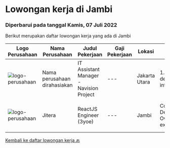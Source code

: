 
  # Lowongan kerja di Jambi

  ### Diperbarui pada tanggal Kamis, 07 Juli 2022

  Berikut merupakan daftar lowongan kerja yang ada di Jambi

  |Logo Perusahaan | Nama Perusahaan | Judul Pekerjaan | Gaji Pekerjaan | Lokasi | Deskripsi | Tanggal diunggah | Pranala |
  | -------------- | --------------- | --------------- | --------- | --------- | -------------- | ------- | ----------- |
  |![logo-perusahaan](https://i.ibb.co/sqvTCh9/112815900-stock-vector-no-image-available-icon-flat-vector.webp)|Nama perusahaan dirahasiakan|IT Assistant Manager - Navision Project|---|Jakarta Utara|1.    NEW IT PROJECT INITIATIVES·       Supervise and develop application on process integration or program interoperability, creates performance...|Selasa, 28 Juni 2022|https://www.jobstreet.co.id/id/job/it-assistant-manager-navision-project-3936691?token=0~70b5c081-3ef1-44a9-aa89-73f0c98fffa2&sectionRank=1&jobId=jobstreet-id-job-3936691|
|![logo-perusahaan](https://image-service-cdn.seek.com.au/65cea9a681605398c26eddf292df743b50aca053/ee4dce1061f3f616224767ad58cb2fc751b8d2dc)|Jitera|ReactJS Engineer (3yoe)|---|Jambi|Company Deckhttps://docsend.com/view/5iumwh8hfxxguhi9Job OverviewOur business is growing steadily, so we are expanding our frontend engineer team to...|Rabu, 06 Juli 2022|https://www.jobstreet.co.id/id/job/reactjs-engineer-3yoe-1032217181?token=0~70b5c081-3ef1-44a9-aa89-73f0c98fffa2&sectionRank=2&jobId=jobstreet-id-job-1032217181|


  [Kembali ke daftar lowongan kerja 🔙](../README.md#daftar-lowongan-kerja)
  